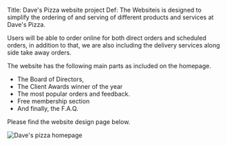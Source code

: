 Title: Dave's Pizza website project
Def: The Websiteis is designed to simplify the ordering of and serving of different products and services at Dave's Pizza.

Users will be able to order online for both direct orders and scheduled orders, in addition to that, we are also including the delivery services along side take away orders.

The website has the following main parts as included on the homepage.

- The Board of Directors,
- The Client Awards winner of the year
- The most popular orders and feedback.
- Free membership section
- And finally, the F.A.Q.

Please find the website design page below.

![Dave's pizza homepage](/ALU/alu-web-development/html_advanced/Images/Dave's%20pizza%20home%20page.jpg)
